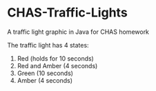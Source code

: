 # CHAS-Traffic-Lights
A traffic light graphic in Java for CHAS homework

The traffic light has 4 states:
1. Red (holds for 10 seconds)
2. Red and Amber (4 seconds)
3. Green (10 seconds)
4. Amber (4 seconds)

